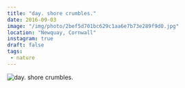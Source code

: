 ```yaml
---
title: "day. shore crumbles."
date: 2016-09-03
image: "/img/photo/2bef5d701bc629c1aa6e7b73e289f9d0.jpg"
location: "Newquay, Cornwall"
instagram: true
draft: false
tags:
 - nature
---
```


![day. shore crumbles.](/img/photo/2bef5d701bc629c1aa6e7b73e289f9d0.jpg)
